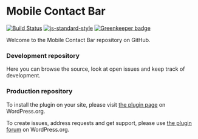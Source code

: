 # Mobile Contact Bar

[![Build Status](https://travis-ci.org/annaghi/mobile-contact-bar.svg?branch=master)](https://travis-ci.org/annaghi/mobile-contact-bar)
[![js-standard-style](https://img.shields.io/badge/code%20style-standard-brightgreen.svg)](http://standardjs.com) [![Greenkeeper badge](https://badges.greenkeeper.io/annaghi/mobile-contact-bar.svg)](https://greenkeeper.io/)

Welcome to the Mobile Contact Bar repository on GitHub.

### Development repository

Here you can browse the source, look at open issues and keep track of development.


### Production repository

To install the plugin on your site, please visit [the plugin page](https://wordpress.org/plugins/mobile-contact-bar/) on WordPress.org.

To create issues, address requests and get support, please use [the plugin forum](https://wordpress.org/support/plugin/mobile-contact-bar) on WordPress.org.
